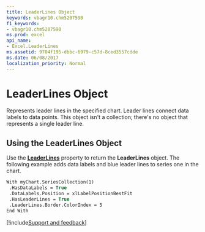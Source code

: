 ```yaml
---
title: LeaderLines Object
keywords: vbagr10.chm5207590
f1_keywords:
- vbagr10.chm5207590
ms.prod: excel
api_name:
- Excel.LeaderLines
ms.assetid: 9704f195-dbbc-6979-c57d-8ced3557cdde
ms.date: 06/08/2017
localization_priority: Normal
---
```



# LeaderLines Object

Represents leader lines in the specified chart. Leader lines connect data labels to data points. This object isn't a collection; there's no object that represents a single leader line.


## Using the LeaderLines Object

Use the  **[LeaderLines](Excel.LeaderLines-graph-property.md)** property to return the  **LeaderLines** object. The following example adds data labels and blue leader lines to series one in the chart.


```vb
With myChart.SeriesCollection(1) 
 .HasDataLabels = True 
 .DataLabels.Position = xlLabelPositionBestFit 
 .HasLeaderLines = True 
 .LeaderLines.Border.ColorIndex = 5 
End With
```

[!include[Support and feedback](~/includes/feedback-boilerplate.md)]